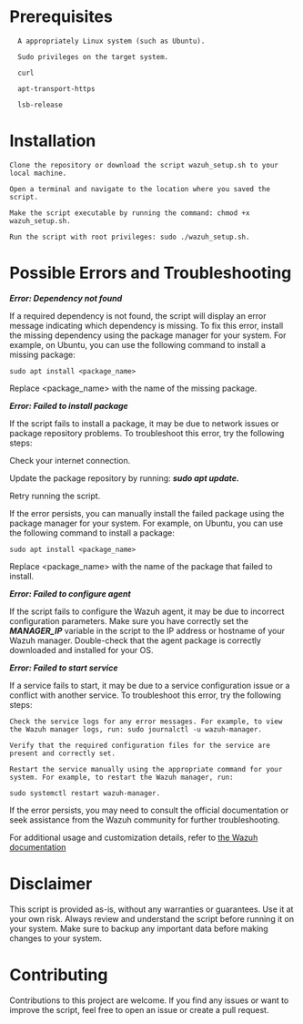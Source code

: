 # Prerequisites

      A appropriately Linux system (such as Ubuntu).

      Sudo privileges on the target system.

      curl

      apt-transport-https

      lsb-release


# Installation


    Clone the repository or download the script wazuh_setup.sh to your local machine.

    Open a terminal and navigate to the location where you saved the script.

    Make the script executable by running the command: chmod +x wazuh_setup.sh.

    Run the script with root privileges: sudo ./wazuh_setup.sh.


# Possible Errors and Troubleshooting

***Error: Dependency not found***

If a required dependency is not found, the script will display an error message indicating which dependency is missing. To fix this error, install the missing dependency using the package manager for your system. For example, on Ubuntu, you can use the following command to install a missing package:

`sudo apt install <package_name>`

Replace <package_name> with the name of the missing package.


***Error: Failed to install package***


If the script fails to install a package, it may be due to network issues or package repository problems. To troubleshoot this error, try the following steps:

Check your internet connection.


Update the package repository by running: ***sudo apt update.***


Retry running the script.


If the error persists, you can manually install the failed package using the package manager for your system. For example, on Ubuntu, you can use the following command to install a package:


`sudo apt install <package_name>`


Replace <package_name> with the name of the package that failed to install.


***Error: Failed to configure agent***

If the script fails to configure the Wazuh agent, it may be due to incorrect configuration parameters. Make sure you have correctly set the ***MANAGER_IP*** variable in the script to the IP address or hostname of your Wazuh manager. Double-check that the agent package is correctly downloaded and installed for your OS.

***Error: Failed to start service***

If a service fails to start, it may be due to a service configuration issue or a conflict with another service. To troubleshoot this error, try the following steps:


    Check the service logs for any error messages. For example, to view the Wazuh manager logs, run: sudo journalctl -u wazuh-manager.

    Verify that the required configuration files for the service are present and correctly set.

    Restart the service manually using the appropriate command for your system. For example, to restart the Wazuh manager, run: 
    
    sudo systemctl restart wazuh-manager.


If the error persists, you may need to consult the official documentation or seek assistance from the Wazuh community for further troubleshooting.



For additional usage and customization details, refer to [the Wazuh documentation](https://documentation.wazuh.com/current/) 


# Disclaimer

This script is provided as-is, without any warranties or guarantees. Use it at your own risk. Always review and understand the script before running it on your system. Make sure to backup any important data before making changes to your system.


# Contributing

Contributions to this project are welcome. If you find any issues or want to improve the script, feel free to open an issue or create a pull request.

